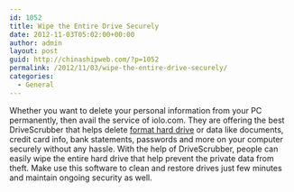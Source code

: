 ```yaml
---
id: 1052
title: Wipe the Entire Drive Securely
date: 2012-11-03T05:02:00+00:00
author: admin
layout: post
guid: http://chinashipweb.com/?p=1052
permalink: /2012/11/03/wipe-the-entire-drive-securely/
categories:
  - General
---
```

Whether you want to delete your personal information from your PC permanently, then avail the service of iolo.com. They are offering the best DriveScrubber that helps delete [format hard drive](http://www.iolo.com/ds/) or data like documents, credit card info, bank statements, passwords and more on your computer securely without any hassle. With the help of DriveScrubber, people can easily wipe the entire hard drive that help prevent the private data from theft. Make use this software to clean and restore drives just few minutes and maintain ongoing security as well.